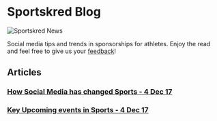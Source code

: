 # Sportskred Blog

![Sportskred News](/assets/img/blog/header.jpg)

Social media tips and trends in sponsorships for athletes.
Enjoy the read and feel free to give us your [feedback][9a290407]!

  [9a290407]: mailto:team@sportskred.com "Feedback"

## Articles

### [How Social Media has changed Sports - 4 Dec 17](social_media_changed_sports_dec17)

### [Key Upcoming events in Sports - 4 Dec 17](upcoming_events_dec_17)
